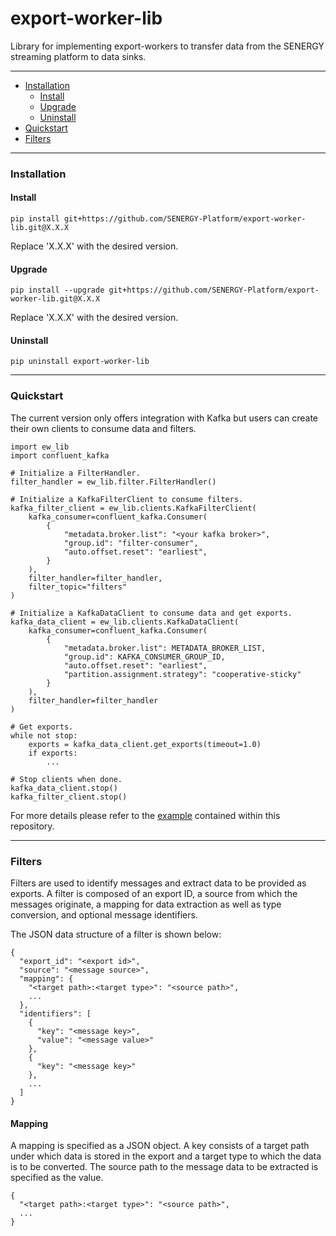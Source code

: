 export-worker-lib
================

Library for implementing export-workers to transfer data from the SENERGY streaming platform to data sinks.

----------

+ [Installation](#installation)
  + [Install](#install)
  + [Upgrade](#Upgrade)
  + [Uninstall](#uninstall)
+ [Quickstart](#quickstart)
+ [Filters](#filters)

----------

### Installation

#### Install

`pip install git+https://github.com/SENERGY-Platform/export-worker-lib.git@X.X.X`

Replace 'X.X.X' with the desired version.

#### Upgrade

`pip install --upgrade git+https://github.com/SENERGY-Platform/export-worker-lib.git@X.X.X`

Replace 'X.X.X' with the desired version.

#### Uninstall

`pip uninstall export-worker-lib`

---

### Quickstart

The current version only offers integration with Kafka but users can create their own clients to consume data and filters.

    import ew_lib
    import confluent_kafka
    
    # Initialize a FilterHandler.
    filter_handler = ew_lib.filter.FilterHandler()

    # Initialize a KafkaFilterClient to consume filters.
    kafka_filter_client = ew_lib.clients.KafkaFilterClient(
        kafka_consumer=confluent_kafka.Consumer(
            {
                "metadata.broker.list": "<your kafka broker>",
                "group.id": "filter-consumer",
                "auto.offset.reset": "earliest",
            }
        ),
        filter_handler=filter_handler,
        filter_topic="filters"
    )
    
    # Initialize a KafkaDataClient to consume data and get exports.
    kafka_data_client = ew_lib.clients.KafkaDataClient(
        kafka_consumer=confluent_kafka.Consumer(
            {
                "metadata.broker.list": METADATA_BROKER_LIST,
                "group.id": KAFKA_CONSUMER_GROUP_ID,
                "auto.offset.reset": "earliest",
                "partition.assignment.strategy": "cooperative-sticky"
            }
        ),
        filter_handler=filter_handler
    )

    # Get exports.
    while not stop:
        exports = kafka_data_client.get_exports(timeout=1.0)
        if exports:
            ...
    
    # Stop clients when done.
    kafka_data_client.stop()
    kafka_filter_client.stop()

For more details please refer to the [example](https://github.com/SENERGY-Platform/export-worker-lib/tree/master/example) contained within this repository.

---

### Filters

Filters are used to identify messages and extract data to be provided as exports.
A filter is composed of an export ID, a source from which the messages originate, a mapping for data extraction as well as type conversion, and optional message identifiers.

The JSON data structure of a filter is shown below:

    {
      "export_id": "<export id>",
      "source": "<message source>",
      "mapping": {
        "<target path>:<target type>": "<source path>",
        ...
      },
      "identifiers": [
        {
          "key": "<message key>",
          "value": "<message value>"
        },
        {
          "key": "<message key>"
        },
        ...
      ]
    }

#### Mapping

A mapping is specified as a JSON object. A key consists of a target path under which data is stored in the export and a target type to which the data is to be converted. 
The source path to the message data to be extracted is specified as the value.

    {
      "<target path>:<target type>": "<source path>",
      ...
    }
